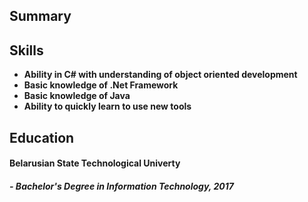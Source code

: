 ## Summary


## Skills
- **Ability in C# with understanding of object oriented development**
- **Basic knowledge of .Net Framework** 
- **Basic knowledge of Java**
- **Ability to quickly learn to use new tools**

## Education
#### **Belarusian State Technological Univerty**     ####   
##### - Bachelor's Degree in Information Technology, 2017 #####
